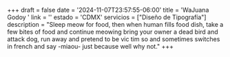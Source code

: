 +++
draft  = false
date   = '2024-11-07T23:57:55-06:00'
title  = 'WaJuana Godoy '
link   = ''
estado = 'CDMX'
servicios = ["Diseño de Tipografía"]
description = "Sleep meow for food, then when human fills food dish, take a few bites of food and continue meowing bring your owner a dead bird and attack dog, run away and pretend to be vic  tim so and sometimes switches in french and say -miaou- just because well why not."
+++
